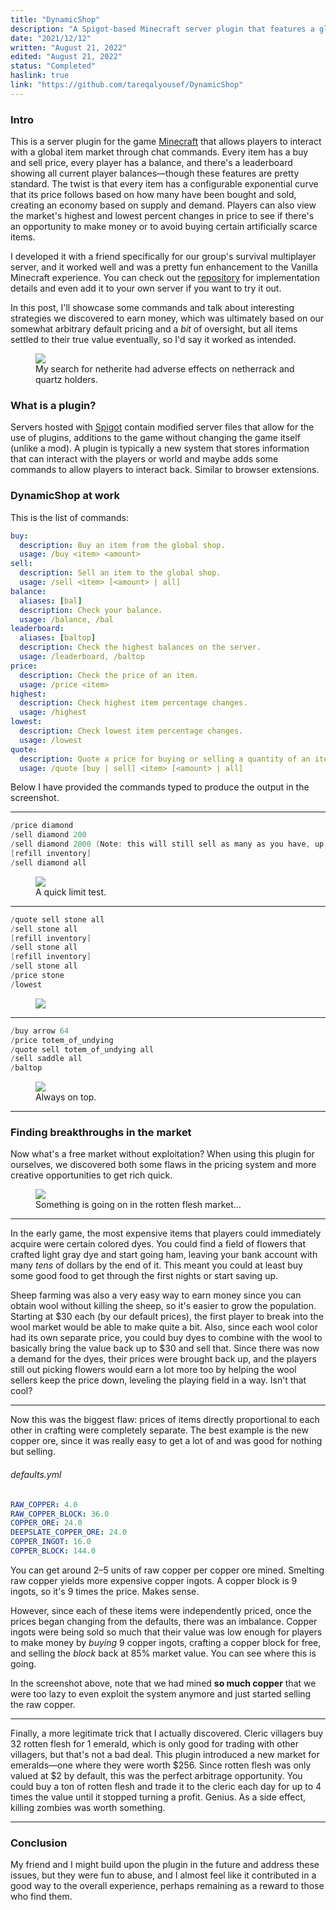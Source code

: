 ```yaml
---
title: "DynamicShop"
description: "A Spigot-based Minecraft server plugin that features a global item shop with fluctuating prices based on supply and demand"
date: "2021/12/12"
written: "August 21, 2022"
edited: "August 21, 2022"
status: "Completed"
haslink: true
link: "https://github.com/tareqalyousef/DynamicShop"
---
```

### Intro 
This is a server plugin for the game [Minecraft](https://en.wikipedia.org/wiki/Minecraft) that allows players to interact with a global item market through chat commands. Every item has a buy and sell price, every player has a balance, and there's a leaderboard showing all current player balances&mdash;though these features are pretty standard. The twist is that every item has a configurable exponential curve that its price follows based on how many have been bought and sold, creating an economy based on supply and demand. Players can also view the market's highest and lowest percent changes in price to see if there's an opportunity to make money or to avoid buying certain artificially scarce items.

I developed it with a friend specifically for our group's survival multiplayer server, and it worked well and was a pretty fun enhancement to the Vanilla Minecraft experience. You can check out the [repository](https://github.com/tareqalyousef/DynamicShop) for implementation details and even add it to your own server if you want to try it out.

In this post, I'll showcase some commands and talk about interesting strategies we discovered to earn money, which was ultimately based on our somewhat arbitrary default pricing and a *bit* of oversight, but all items settled to their true value eventually, so I'd say it worked as intended.

<figure class='text-center'>
  <img src='/images/dynamic-shop/dynamic-shop-5.png' class='mx-auto'/>
  <figcaption>My search for netherite had adverse effects on netherrack and quartz holders.</figcaption>
</figure>

### What is a plugin?
Servers hosted with [Spigot](https://www.spigotmc.org/) contain modified server files that allow for the use of plugins, additions to the game without changing the game itself (unlike a mod). A plugin is typically a new system that stores information that can interact with the players or world and maybe adds some commands to allow players to interact back. Similar to browser extensions.

### DynamicShop at work
This is the list of commands:

```yml
buy:
  description: Buy an item from the global shop.
  usage: /buy <item> <amount>
sell:
  description: Sell an item to the global shop.
  usage: /sell <item> [<amount> | all]
balance:
  aliases: [bal]
  description: Check your balance.
  usage: /balance, /bal
leaderboard:
  aliases: [baltop]
  description: Check the highest balances on the server.
  usage: /leaderboard, /baltop
price:
  description: Check the price of an item.
  usage: /price <item>
highest:
  description: Check highest item percentage changes.
  usage: /highest
lowest:
  description: Check lowest item percentage changes.
  usage: /lowest
quote:
  description: Quote a price for buying or selling a quantity of an item.
  usage: /quote [buy | sell] <item> [<amount> | all]
```

Below I have provided the commands typed to produce the output in the screenshot.

<hr>

```c
/price diamond
/sell diamond 200
/sell diamond 2000 (Note: this will still sell as many as you have, up to this amount)
[refill inventory]
/sell diamond all
```

<figure class='text-center'>
  <img src='/images/dynamic-shop/dynamic-shop-1.png' class='mx-auto'/>
  <figcaption>A quick limit test.</figcaption>
</figure>

<hr>

```c
/quote sell stone all
/sell stone all
[refill inventory]
/sell stone all
[refill inventory]
/sell stone all
/price stone
/lowest
```

<figure class='text-center'>
  <img src='/images/dynamic-shop/dynamic-shop-2.png' class='mx-auto'/>
  <figcaption></figcaption>
</figure>

<hr>

```c
/buy arrow 64
/price totem_of_undying
/quote sell totem_of_undying all
/sell saddle all
/baltop
```

<figure class='text-center'>
  <img src='/images/dynamic-shop/dynamic-shop-4.png' class='mx-auto'/>
  <figcaption>Always on top.</figcaption>
</figure>

<hr>

### Finding breakthroughs in the market
Now what's a free market without exploitation? When using this plugin for ourselves, we discovered both some flaws in the pricing system and more creative opportunities to get rich quick.

<figure class='text-center'>
  <img src='/images/dynamic-shop/dynamic-shop-3.png' class='mx-auto'/>
  <figcaption>Something is going on in the rotten flesh market...</figcaption>
</figure>

<hr>

In the early game, the most expensive items that players could immediately acquire were certain colored dyes. You could find a field of flowers that crafted light gray dye and start going ham, leaving your bank account with many *tens* of dollars by the end of it. This meant you could at least buy some good food to get through the first nights or start saving up.

Sheep farming was also a very easy way to earn money since you can obtain wool without killing the sheep, so it's easier to grow the population. Starting at $30 each (by our default prices), the first player to break into the wool market would be able to make quite a bit. Also, since each wool color had its own separate price, you could buy dyes to combine with the wool to basically bring the value back up to $30 and sell that. Since there was now a demand for the dyes, their prices were brought back up, and the players still out picking flowers would earn a lot more too by helping the wool sellers keep the price down, leveling the playing field in a way. Isn't that cool?

<hr>

Now this was the biggest flaw: prices of items directly proportional to each other in crafting were completely separate. The best example is the new copper ore, since it was really easy to get a lot of and was good for nothing but selling.

###### defaults.yml
```yml
RAW_COPPER: 4.0
RAW_COPPER_BLOCK: 36.0
COPPER_ORE: 24.0
DEEPSLATE_COPPER_ORE: 24.0
COPPER_INGOT: 16.0
COPPER_BLOCK: 144.0
```

You can get around 2–5 units of raw copper per copper ore mined. Smelting raw copper yields more expensive copper ingots. A copper block is 9 ingots, so it's 9 times the price. Makes sense.

However, since each of these items were independently priced, once the prices began changing from the defaults, there was an imbalance. Copper ingots were being sold so much that their value was low enough for players to make money by *buying* 9 copper ingots, crafting a copper block for free, and selling the *block* back at 85% market value. You can see where this is going.

In the screenshot above, note that we had mined **so much copper** that we were too lazy to even exploit the system anymore and just started selling the raw copper.

<hr>

Finally, a more legitimate trick that I actually discovered. Cleric villagers buy 32 rotten flesh for 1 emerald, which is only good for trading with other villagers, but that's not a bad deal. This plugin introduced a new market for emeralds&mdash;one where they were worth $256. Since rotten flesh was only valued at $2 by default, this was the perfect arbitrage opportunity. You could buy a ton of rotten flesh and trade it to the cleric each day for up to 4 times the value until it stopped turning a profit. Genius. As a side effect, killing zombies was worth something.

<hr>

### Conclusion
My friend and I might build upon the plugin in the future and address these issues, but they were fun to abuse, and I almost feel like it contributed in a good way to the overall experience, perhaps remaining as a reward to those who find them.